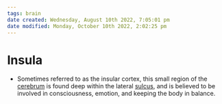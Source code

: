```yaml
---
tags: brain
date created: Wednesday, August 10th 2022, 7:05:01 pm
date modified: Monday, October 10th 2022, 2:02:25 pm
---
```


# Insula
- Sometimes referred to as the insular cortex, this small region of the [cerebrum](Cerebrum.md) is found deep within the lateral [sulcus](Sulcus.md), and is believed to be involved in consciousness, emotion, and keeping the body in balance.



